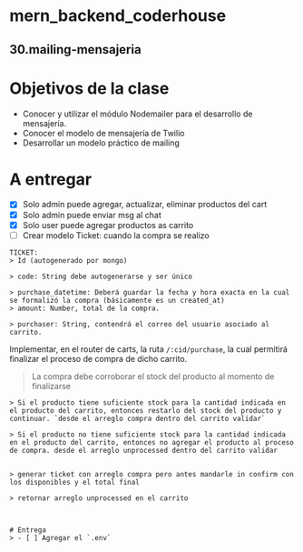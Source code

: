 # mern_backend_coderhouse

## 30.mailing-mensajeria
# Objetivos de la clase

- Conocer y utilizar el módulo Nodemailer para el desarrollo de mensajería.
- Conocer el modelo de mensajería de Twilio
- Desarrollar un modelo práctico de mailing
# A entregar
- [x] Solo admin puede agregar, actualizar, eliminar productos del cart
- [x] Solo admin puede enviar msg al chat
- [x] Solo user puede agregar productos as carrito
- [ ] Crear modelo Ticket: cuando la compra se realizo
```
TICKET:
> Id (autogenerado por mongo)

> code: String debe autogenerarse y ser único

> purchase_datetime: Deberá guardar la fecha y hora exacta en la cual se formalizó la compra (básicamente es un created_at)
> amount: Number, total de la compra.

> purchaser: String, contendrá el correo del usuario asociado al carrito.
```
Implementar, en el router de carts, la ruta `/:cid/purchase`, la cual permitirá finalizar el proceso de compra de dicho carrito.
> La compra debe corroborar el stock del producto al momento de finalizarse

```
> Si el producto tiene suficiente stock para la cantidad indicada en el producto del carrito, entonces restarlo del stock del producto y continuar. `desde el arreglo compra dentro del carrito validar`

> Si el producto no tiene suficiente stock para la cantidad indicada en el producto del carrito, entonces no agregar el producto al proceso de compra. desde el arreglo unprocessed dentro del carrito validar


> generar ticket con arreglo compra pero antes mandarle in confirm con los disponibles y el total final

> retornar arreglo unprocessed en el carrito



# Entrega
> - [ ] Agregar el `.env` 


